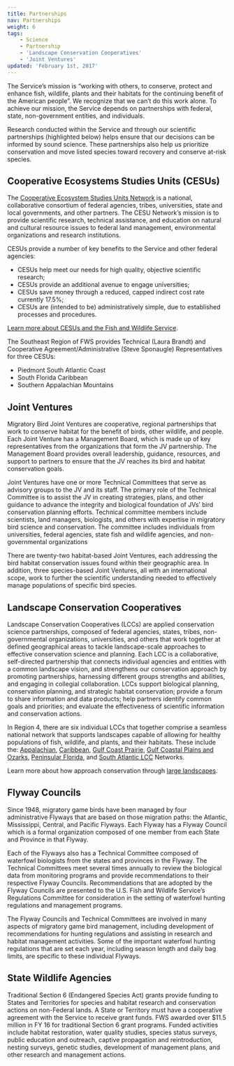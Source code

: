 ```yaml
---
title: Partnerships
nav: Partnerships
weight: 6
tags:
    - Science
    - Partnership
    - 'Landscape Conservation Cooperatives'
    - 'Joint Ventures'
updated: 'February 1st, 2017'
---
```


The Service’s mission is “working with others, to conserve, protect and enhance fish, wildlife, plants and their habitats for the continuing benefit of the American people”. We recognize that we can’t do this work alone.  To achieve our mission, the Service depends on partnerships with federal, state, non-government entities, and individuals.

Research conducted within the Service and through our scientific partnerships (highlighted below) helps ensure that our decisions can be informed by sound science.  These partnerships also help us prioritize conservation and move listed species toward recovery and conserve at-risk species.

## Cooperative Ecosystems Studies Units (CESUs)

The [Cooperative Ecosystem Studies Units Network](http://www.cesu.org/) is a national, collaborative consortium of federal agencies, tribes, universities, state and local governments, and other partners. The CESU Network’s mission is to provide scientific research, technical assistance, and education on natural and cultural resource issues to federal land management, environmental organizations and research institutions.

CESUs provide a number of key benefits to the Service and other federal agencies:

 - CESUs help meet our needs for high quality, objective scientific research;
 - CESUs provide an additional avenue to engage universities;
 - CESUs save money through a reduced, capped indirect cost rate currently 17.5%;
 - CESUs are (intended to be) administratively simple, due to established processes and procedures.

[Learn more about CESUs and the Fish and Wildlife Service](https://www.fws.gov/science/cesu.html).

The Southeast Region of FWS provides Technical (Laura Brandt) and Cooperative Agreement/Administrative (Steve Sponaugle) Representatives for three CESUs:

 - Piedmont South Atlantic Coast
 - South Florida Caribbean
 - Southern Appalachian Mountains

## Joint Ventures

Migratory Bird Joint Ventures are cooperative, regional partnerships that work to conserve habitat for the benefit of birds, other wildlife, and people. Each Joint Venture has a Management Board, which is made up of key representatives from the organizations that form the JV partnership. The Management Board provides overall leadership, guidance, resources, and support to partners to ensure that the JV reaches its bird and habitat conservation goals.

Joint Ventures have one or more Technical Committees that serve as advisory groups to the JV and its staff. The primary role of the Technical Committee is to assist the JV in creating strategies, plans, and other guidance to advance the integrity and biological foundation of JVs’ bird conservation planning efforts. Technical committee members include scientists, land managers, biologists, and others with expertise in migratory bird science and conservation. The committee includes individuals from universities, federal agencies, state fish and wildlife agencies, and non-governmental organizations

There are twenty-two habitat-based Joint Ventures, each addressing the bird habitat conservation issues found within their geographic area. In addition, three species-based Joint Ventures, all with an international scope, work to further the scientific understanding needed to effectively manage populations of specific bird species.

## Landscape Conservation Cooperatives

Landscape Conservation Cooperatives (LCCs) are applied conservation science partnerships, composed of federal agencies, states, tribes, non-governmental organizations, universities, and others that work together at defined geographical areas to tackle landscape-scale approaches to effective conservation science and planning.  Each LCC is a collaborative, self-directed partnership that connects individual agencies and entities with a common landscape vision, and strengthens our  conservation approach by promoting partnerships, harnessing different groups strengths and abilities, and engaging in collegial collaboration.  LCCs support biological planning, conservation planning, and strategic habitat conservation; provide a forum to share information and data products; help partners identify common goals and priorities; and evaluate the effectiveness of scientific information and conservation actions.

In Region 4, there are six individual LCCs that together comprise a seamless national network that supports landscapes capable of allowing for healthy populations of fish, wildlife, and plants, and their habitats.  These include the: [Appalachian](http://applcc.org/), [Caribbean](http://caribbeanlcc.org/), [Gulf Coast Prairie](https://gulfcoastprairielcc.org/), [Gulf Coastal Plains and Ozarks](http://gcpolcc.org/), [Peninsular Florida](http://peninsularfloridalcc.org/), and [South Atlantic LCC](http://www.southatlanticlcc.org/) Networks.    

Learn more about how approach conservation through [large landscapes](/landscape-conservation).

## Flyway Councils

Since 1948, migratory game birds have been managed by four administrative Flyways that are based on those migration paths: the Atlantic, Mississippi, Central, and Pacific Flyways. Each Flyway has a Flyway Council which is a formal organization composed of one member from each State and Province in that Flyway.

Each of the Flyways also has a Technical Committee composed of waterfowl biologists from the states and provinces in the Flyway. The Technical Committees meet several times annually to review the biological data from monitoring programs and provide recommendations to their respective Flyway Councils. Recommendations that are adopted by the Flyway Councils are presented to the U.S. Fish and Wildlife Service’s Regulations Committee for consideration in the setting of waterfowl hunting regulations and management programs.

The Flyway Councils and Technical Committees are involved in many aspects of migratory game bird management, including development of recommendations for hunting regulations and assisting in research and habitat management activities. Some of the important waterfowl hunting regulations that are set each year, including season length and daily bag limits, are specific to these individual Flyways.

## State Wildlife Agencies

Traditional Section 6 (Endangered Species Act) grants provide funding to States and Territories for species and habitat research and conservation actions on non-Federal lands.  A State or Territory must have a cooperative agreement with the Service to receive grant funds. FWS awarded over $11.5 million in FY 16 for traditional Section 6 grant programs. Funded activities include habitat restoration, water quality studies, species status surveys, public education and outreach, captive propagation and reintroduction, nesting surveys, genetic studies, development of management plans, and other research and management actions.
